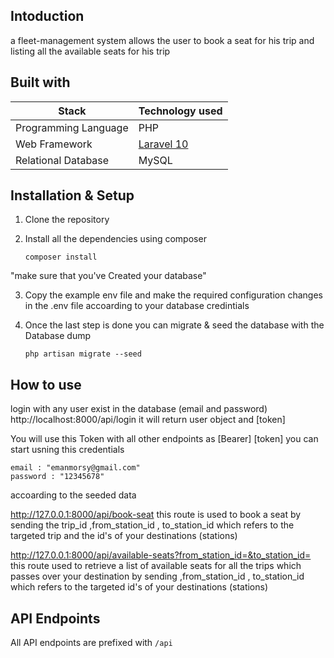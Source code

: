 
## Intoduction

a fleet-management system allows the user to book a seat for his trip and listing all the available seats for his trip

## Built with

Stack | Technology used
----- | ---------------
Programming Language | PHP
Web Framework | [Laravel 10](https://laravel.com/docs/10.x)
Relational Database | MySQL

## Installation & Setup
1. Clone the repository

2. Install all the dependencies using composer 
    ```
    composer install

    ```

"make sure that you've Created your database"

3. Copy the example env file and make the required configuration changes in the .env file accoarding to your database credintials

4. Once the last step is done you can migrate & seed the database with the Database dump
    ```
    php artisan migrate --seed

    ```

## How to use

login with any user exist in the database (email and password) http://localhost:8000/api/login it will return user object and [token]

You will use this Token with all other endpoints as [Bearer] [token]
 you can start usning this credentials 
 ```
 email : "emanmorsy@gmail.com"
 password : "12345678" 
 ```
 accoarding to the seeded data

http://127.0.0.1:8000/api/book-seat this route is used to book a seat by sending the trip_id ,from_station_id , to_station_id which refers to the targeted trip and the id's of your destinations (stations)

http://127.0.0.1:8000/api/available-seats?from_station_id=&to_station_id= this route used to retrieve a list of available seats for all the trips which passes over your destination by sending ,from_station_id , to_station_id which refers to the targeted id's of your destinations (stations)

## API Endpoints

All API endpoints are prefixed with `/api`

